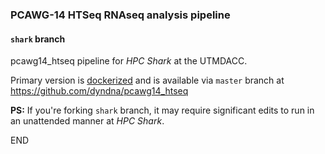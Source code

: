 ### PCAWG-14 HTSeq RNAseq analysis pipeline

#### `shark` branch

pcawg14_htseq pipeline for *HPC Shark* at the UTMDACC. 

Primary version is [dockerized](https://hub.docker.com/r/dyndna/pcawg14_htseq) and is available via `master` branch at https://github.com/dyndna/pcawg14_htseq

**PS:** If you're forking `shark` branch, it may require significant edits to run in an unattended manner at *HPC Shark*.

END
